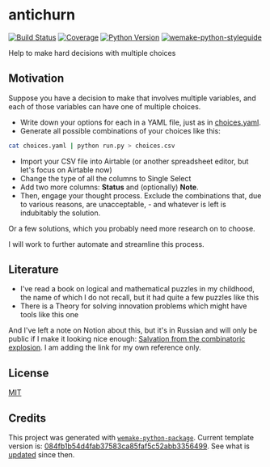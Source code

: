 # antichurn

[![Build Status](https://travis-ci.com/iolanta.tech/antichurn.svg?branch=master)](https://travis-ci.com/iolanta.tech/antichurn)
[![Coverage](https://coveralls.io/repos/github/iolanta.tech/antichurn/badge.svg?branch=master)](https://coveralls.io/github/iolanta.tech/antichurn?branch=master)
[![Python Version](https://img.shields.io/pypi/pyversions/antichurn.svg)](https://pypi.org/project/antichurn/)
[![wemake-python-styleguide](https://img.shields.io/badge/style-wemake-000000.svg)](https://github.com/wemake-services/wemake-python-styleguide)

Help to make hard decisions with multiple choices


## Motivation

Suppose you have a decision to make that involves multiple variables, and each of those variables can have one of multiple choices.

- Write down your options for each in a YAML file, just as in [choices.yaml](choices.yaml).
- Generate all possible combinations of your choices like this:

```bash
cat choices.yaml | python run.py > choices.csv 
```

- Import your CSV file into Airtable (or another spreadsheet editor, but let's focus on Airtable now)
- Change the type of all the columns to Single Select
- Add two more columns: **Status** and (optionally) **Note**.
- Then, engage your thought process. Exclude the combinations that, due to various reasons, are unacceptable, - and whatever is left is indubitably the solution.

Or a few solutions, which you probably need more research on to choose.

I will work to further automate and streamline this process.

## Literature

- I've read a book on logical and mathematical puzzles in my childhood, the name of which I do not recall, but it had quite a few puzzles like this
- There is a Theory for solving innovation problems which might have tools like this one 

And I've left a note on Notion about this, but it's in Russian and will only be public if I make it looking nice enough: [Salvation from the combinatoric explosion](https://www.notion.so/2c7c252780ab4e8ca8d21bee1fbb8304). I am adding the link for my own reference only. 

## License

[MIT](https://github.com/iolanta.tech/antichurn/blob/master/LICENSE)


## Credits

This project was generated with [`wemake-python-package`](https://github.com/wemake-services/wemake-python-package). Current template version is: [084fb1b54d4fab37583ca85faf5c52abb3356499](https://github.com/wemake-services/wemake-python-package/tree/084fb1b54d4fab37583ca85faf5c52abb3356499). See what is [updated](https://github.com/wemake-services/wemake-python-package/compare/084fb1b54d4fab37583ca85faf5c52abb3356499...master) since then.
